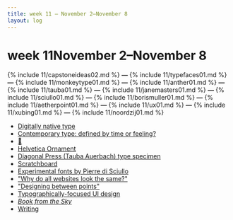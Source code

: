 ```yaml
---
title: week 11 — November 2–November 8
layout: log
---
```


# <span id="title">week 11</span><span id="date">November 2–November 8</span>

{% include 11/capstoneideas02.md %}
**—**
{% include 11/typefaces01.md %}
**—**
{% include 11/monkeytype01.md %}
**—**
{% include 11/anther01.md %}
**—**
{% include 11/tauba01.md %}
**—**
{% include 11/janemasters01.md %}
**—**
{% include 11/sciullo01.md %}
**—**
{% include 11/borismuller01.md %}
**—**
{% include 11/aetherpoint01.md %}
**—**
{% include 11/ux01.md %}
**—**
{% include 11/xubing01.md %}
**—**
{% include 11/noordzij01.md %}

<nav>
  <ul>
    <li><a href="#capstoneideas02">Digitally native type</a></li>
    <li><a href="#typefaces01">Contemporary type: defined by time or feeling?</a></li>
    <li><a href="#monkeytype01">🐒</a></li>
    <li><a href="#anther01">Helvetica Ornament</a></li>
    <li><a href="#tauba01">Diagonal Press (Tauba Auerbach) type specimen</a></li>
    <li><a href="#janemasters01">Scratchboard</a></li>
    <li><a href="#sciullo01">Experimental fonts by Pierre di Sciullo</a></li>
    <li><a href="#borismuller01">"Why do all websites look the same?"</a></li>
    <li><a href="#aetherpoint01">"Designing between points"</a></li>
    <li><a href="#ux01">Typographically-focused UI design</a></li>
    <li><a href="#xubing01"><i>Book from the Sky</i></a></li>
    <li><a href="#noordzij01">Writing</a></li>

  </ul>
</nav>
